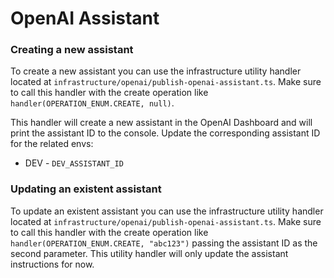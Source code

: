 # OpenAI Assistant
### Creating a new assistant
To create a new assistant you can use the infrastructure utility handler located at `infrastructure/openai/publish-openai-assistant.ts`. Make sure to call this handler with the create operation like `handler(OPERATION_ENUM.CREATE, null)`.

This handler will create a new assistant in the OpenAI Dashboard and will print the assistant ID to the console. Update the corresponding assistant ID for the related envs:
- DEV - `DEV_ASSISTANT_ID`

### Updating an existent assistant
To update an existent assistant you can use the infrastructure utility handler located at `infrastructure/openai/publish-openai-assistant.ts`. Make sure to call this handler with the create operation like `handler(OPERATION_ENUM.CREATE, "abc123")` passing the assistant ID as the second parameter. This utility handler will only update the assistant instructions for now.